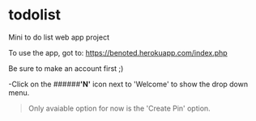 # todolist
Mini to do list web app project

To use the app, got to: 
https://benoted.herokuapp.com/index.php

Be sure to make an account first ;)

-Click on the ######**'N'** icon next to 'Welcome' to show the drop down menu.

>Only avaiable option for now is the 'Create Pin' option.
